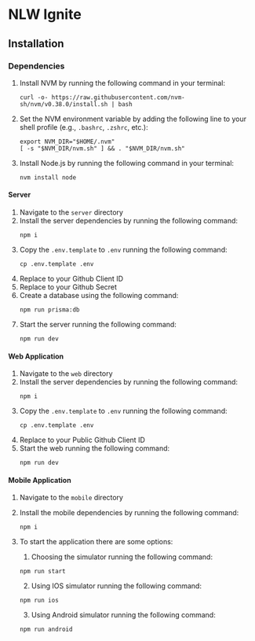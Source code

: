 # NLW Ignite

## Installation

### Dependencies

1. Install NVM by running the following command in your terminal:
    ```shell
    curl -o- https://raw.githubusercontent.com/nvm-sh/nvm/v0.38.0/install.sh | bash
    ```

2. Set the NVM environment variable by adding the following line to your shell profile (e.g., `.bashrc`, `.zshrc`, etc.):
    ```shell
    export NVM_DIR="$HOME/.nvm"
    [ -s "$NVM_DIR/nvm.sh" ] && . "$NVM_DIR/nvm.sh"
    ```

3. Install Node.js by running the following command in your terminal:
    ```shell
    nvm install node
    ```

#### Server

1. Navigate to the `server` directory
2. Install the server dependencies by running the following command:
    ```shell
    npm i
    ```
3. Copy the `.env.template` to `.env` running the following command:
   ```shell
   cp .env.template .env
   ```
4. Replace <Github client_id> to your Github Client ID
5. Replace <Github client_secret> to your Github Secret
6. Create a database using the following command:
    ```shell
    npm run prisma:db
    ```
7. Start the server running the following command:
    ```shell
    npm run dev
    ```

#### Web Application

1. Navigate to the `web` directory
2. Install the server dependencies by running the following command:
    ```shell
    npm i
    ```
3. Copy the `.env.template` to `.env` running the following command:
   ```shell
   cp .env.template .env
   ```
4. Replace <public Github client_id> to your Public Github Client ID
5. Start the web running the following command:
    ```shell
    npm run dev
    ```

#### Mobile Application

1. Navigate to the `mobile` directory
2. Install the mobile dependencies by running the following command:
    ```shell
    npm i
    ```
3. To start the application there are some options:

    1. Choosing the simulator running the following command:
    ```shell
    npm run start
    ```
    2. Using IOS simulator running the following command:
    ```shell
    npm run ios
    ```
    3. Using Android simulator running the following command:
    ```shell
    npm run android
    ```